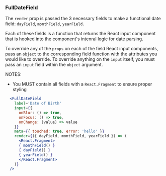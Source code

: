 ### FullDateField

The `render` prop is passed the 3 necessary fields to make a functional date field: `dayField`, `monthField`, `yearField`.

Each of these fields is a function that returns the React input component that is hooked into the component's intenral logic for date parsing.

To override any of the `props` on each of the field React input components, pass an `object` to the corresponding field function with the attributes you would like to override.
To override anything on the `input` itself, you must pass an `input` field within the `object` argument.

NOTES:

- You MUST contain all fields with a `React.Fragment` to ensure proper styling

```jsx
  <FullDateField
    label='Date of Birth'
    input={{
      onBlur: () => true,
      onFocus: () => true,
      onChange: (value) => value
    }}
    meta={{ touched: true, error: 'hello' }}
    render={({ dayField, monthField, yearField }) => (
      <React.Fragment>
      { monthField() }
      { dayField() }
      { yearField() }
      </React.Fragment>
    )}
  />
```

